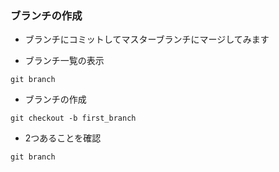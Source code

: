 ### ブランチの作成
- ブランチにコミットしてマスターブランチにマージしてみます

- ブランチ一覧の表示
```console
git branch
```
- ブランチの作成
```console
git checkout -b first_branch
```
- 2つあることを確認
```console
git branch
```

